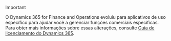 > [!IMPORTANT]
> O Dynamics 365 for Finance and Operations evoluiu para aplicativos de uso específico para ajudar você a gerenciar funções comerciais específicas. Para obter mais informações sobre essas alterações, consulte [Guia de licenciamento do Dynamics 365](https://mbs.microsoft.com/Files/public/365/Dynamics365LicensingGuide.pdf).
 
